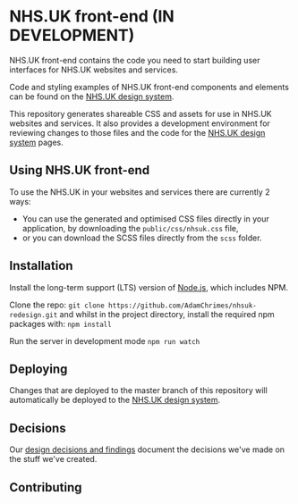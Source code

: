 # NHS.UK front-end (IN DEVELOPMENT)

NHS.UK front-end contains the code you need to start building user interfaces for NHS.UK websites and services.

Code and styling examples of NHS.UK front-end components and elements can be found on the <a href="https://nhsuk-redesign.herokuapp.com/">NHS.UK design system</a>.

This repository generates shareable CSS and assets for use in NHS.UK websites and services. It also provides a development environment for reviewing changes to those files and the code for the <a href="https://nhsuk-redesign.herokuapp.com/">NHS.UK design system</a> pages.

## Using NHS.UK front-end

To use the NHS.UK in your websites and services there are currently 2 ways:

- You can use the generated and optimised CSS files directly in your application, by downloading the `public/css/nhsuk.css` file,
- or you can download the SCSS files directly from the `scss` folder.

## Installation

Install the long-term support (LTS) version of <a href="https://nodejs.org/en/">Node.js</a>, which includes NPM.

Clone the repo: `git clone https://github.com/AdamChrimes/nhsuk-redesign.git` and whilst in the project directory, install the required npm packages with: `npm install`

Run the server in development mode `npm run watch` 

## Deploying

Changes that are deployed to the master branch of this repository will automatically be deployed to the <a href="https://nhsuk-redesign.herokuapp.com/">NHS.UK design system</a>.

## Decisions

Our <a href="https://nhsuk-redesign.herokuapp.com/decisions">design decisions and findings</a> document the decisions we've made on the stuff we've created.

## Contributing



